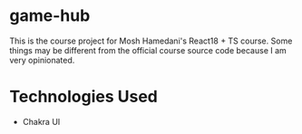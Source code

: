 # game-hub

This is the course project for Mosh Hamedani's React18 + TS course. Some things may be different from the official course source code because I am very opinionated.

# Technologies Used

- Chakra UI
